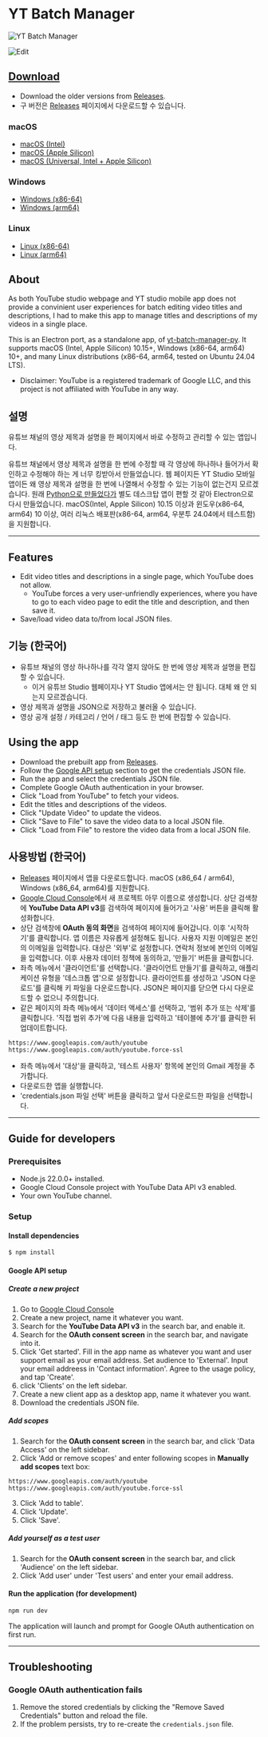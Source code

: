 # YT Batch Manager

![YT Batch Manager](./docs/screenshot.png)

![Edit](./docs/edit.png)

## [Download](https://github.com/hletrd/yt-batch-manager/releases)

* Download the older versions from [Releases](https://github.com/hletrd/yt-batch-manager/releases).
* 구 버전은 [Releases](https://github.com/hletrd/yt-batch-manager/releases) 페이지에서 다운로드할 수 있습니다.

### macOS

* [macOS (Intel)](https://github.com/hletrd/yt-batch-manager/releases/latest/download/YT.Batch.Manager-1.0.5-x64.dmg)
* [macOS (Apple Silicon)](https://github.com/hletrd/yt-batch-manager/releases/latest/download/YT.Batch.Manager-1.0.5-arm64.dmg)
* [macOS (Universal, Intel + Apple Silicon)](https://github.com/hletrd/yt-batch-manager/releases/latest/download/YT.Batch.Manager-1.0.5-universal.dmg)

### Windows

* [Windows (x86-64)](https://github.com/hletrd/yt-batch-manager/releases/latest/download/YT.Batch.Manager-1.0.5-x64.exe)
* [Windows (arm64)](https://github.com/hletrd/yt-batch-manager/releases/latest/download/YT.Batch.Manager-1.0.5-arm64.exe)

### Linux

* [Linux (x86-64)](https://github.com/hletrd/yt-batch-manager/releases/latest/download/YT.Batch.Manager-1.0.5-x86_64.AppImage)
* [Linux (arm64)](https://github.com/hletrd/yt-batch-manager/releases/latest/download/YT.Batch.Manager-1.0.5-arm64.AppImage)

## About

As both YouTube studio webpage and YT studio mobile app does not provide a convinient user experiences for batch editing video titles and descriptions, I had to make this app to manage titles and descriptions of my videos in a single place.

This is an Electron port, as a standalone app, of [yt-batch-manager-py](https://github.com/hletrd/yt-batch-manager-py). It supports macOS (Intel, Apple Silicon) 10.15+, Windows (x86-64, arm64) 10+, and many Linux distributions (x86-64, arm64, tested on Ubuntu 24.04 LTS).

* Disclaimer: YouTube is a registered trademark of Google LLC, and this project is not affiliated with YouTube in any way.

## 설명

유튜브 채널의 영상 제목과 설명을 한 페이지에서 바로 수정하고 관리할 수 있는 앱입니다.

유튜브 채널에서 영상 제목과 설명을 한 번에 수정할 때 각 영상에 하나하나 들어가서 확인하고 수정해야 하는 게 너무 킹받아서 만들었습니다. 웹 페이지든 YT Studio 모바일 앱이든 왜 영상 제목과 설명을 한 번에 나열해서 수정할 수 있는 기능이 없는건지 모르겠습니다. 원래 [Python으로 만들었다가](https://github.com/hletrd/yt-batch-manager-py) 별도 데스크탑 앱이 편할 것 같아 Electron으로 다시 만들었습니다. macOS(Intel, Apple Silicon) 10.15 이상과 윈도우(x86-64, arm64) 10 이상, 여러 리눅스 배포판(x86-64, arm64, 우분투 24.04에서 테스트함)을 지원합니다.

---

## Features

* Edit video titles and descriptions in a single page, which YouTube does not allow.
  * YouTube forces a very user-unfriendly experiences, where you have to go to each video page to edit the title and description, and then save it.
* Save/load video data to/from local JSON files.

## 기능 (한국어)

* 유튜브 채널의 영상 하나하나를 각각 열지 않아도 한 번에 영상 제목과 설명을 편집할 수 있습니다.
  * 이거 유튜브 Studio 웹페이지나 YT Studio 앱에서는 안 됩니다. 대체 왜 안 되는지 모르겠습니다.
* 영상 제목과 설명을 JSON으로 저장하고 불러올 수 있습니다.
* 영상 공개 설정 / 카테고리 / 언어 / 태그 등도 한 번에 편집할 수 있습니다.

## Using the app

* Download the prebuilt app from [Releases](https://github.com/hletrd/yt-batch-manager/releases).
* Follow the [Google API setup](#google-api-setup) section to get the credentials JSON file.
* Run the app and select the credentials JSON file.
* Complete Google OAuth authentication in your browser.
* Click "Load from YouTube" to fetch your videos.
* Edit the titles and descriptions of the videos.
* Click "Update Video" to update the videos.
* Click "Save to File" to save the video data to a local JSON file.
* Click "Load from File" to restore the video data from a local JSON file.

## 사용방법 (한국어)

* [Releases](https://github.com/hletrd/yt-batch-manager/releases) 페이지에서 앱을 다운로드합니다. macOS (x86_64 / arm64), Windows (x86_64, arm64)를 지원합니다.
* [Google Cloud Console](https://console.cloud.google.com/)에서 새 프로젝트 아무 이름으로 생성합니다. 상단 검색창에 **YouTube Data API v3**를 검색하여 페이지에 들어가고 '사용' 버튼을 클릭해 활성화합니다.
* 상단 검색창에 **OAuth 동의 화면**을 검색하여 페이지에 들어갑니다. 이후 '시작하기'를 클릭합니다. 앱 이름은 자유롭게 설정해도 됩니다. 사용자 지원 이메일은 본인의 이메일을 입력합니다. 대상은 '외부'로 설정합니다. 연락처 정보에 본인의 이메일을 입력합니다. 이후 사용자 데이터 정책에 동의하고, '만들기' 버튼을 클릭합니다.
* 좌측 메뉴에서 '클라이언트'를 선택합니다. '클라이언트 만들기'를 클릭하고, 애플리케이션 유형을 '데스크톱 앱'으로 설정합니다. 클라이언트를 생성하고 'JSON 다운로드'를 클릭해 키 파일을 다운로드합니다. JSON은 페이지를 닫으면 다시 다운로드할 수 없으니 주의합니다.
* 같은 페이지의 좌측 메뉴에서 '데이터 액세스'를 선택하고, '범위 추가 또는 삭제'를 클릭합니다. '직접 범위 추가'에 다음 내용을 입력하고 '테이블에 추가'를 클릭한 뒤 업데이트합니다.
```
https://www.googleapis.com/auth/youtube
https://www.googleapis.com/auth/youtube.force-ssl
```
* 좌측 메뉴에서 '대상'을 클릭하고, '테스트 사용자' 항목에 본인의 Gmail 계정을 추가합니다.
* 다운로드한 앱을 실행합니다.
* 'credentials.json 파일 선택' 버튼을 클릭하고 앞서 다운로드한 파일을 선택합니다.

---

## Guide for developers

### Prerequisites

* Node.js 22.0.0+ installed.
* Google Cloud Console project with YouTube Data API v3 enabled.
* Your own YouTube channel.

### Setup

#### Install dependencies

```bash
$ npm install
```

#### Google API setup

##### Create a new project
1. Go to [Google Cloud Console](https://console.cloud.google.com/)
2. Create a new project, name it whatever you want.
3. Search for the **YouTube Data API v3** in the search bar, and enable it.
4. Search for the **OAuth consent screen** in the search bar, and navigate into it.
5. Click 'Get started'. Fill in the app name as whatever you want and user support email as your email address. Set audience to 'External'. Input your email addreess in 'Contact information'. Agree to the usage policy, and tap 'Create'.
6. click 'Clients' on the left sidebar.
7. Create a new client app as a desktop app, name it whatever you want.
8. Download the credentials JSON file.

##### Add scopes
1. Search for the **OAuth consent screen** in the search bar, and click 'Data Access' on the left sidebar.
2. Click 'Add or remove scopes' and enter following scopes in **Manually add scopes** text box:
```
https://www.googleapis.com/auth/youtube
https://www.googleapis.com/auth/youtube.force-ssl
```
3. Click 'Add to table'.
4. Click 'Update'.
5. Click 'Save'.

##### Add yourself as a test user
1. Search for the **OAuth consent screen** in the search bar, and click 'Audience' on the left sidebar.
2. Click 'Add user' under 'Test users' and enter your email address.

#### Run the application (for development)

```bash
npm run dev
```

The application will launch and prompt for Google OAuth authentication on first run.

---

## Troubleshooting

### Google OAuth authentication fails
1. Remove the stored credentials by clicking the "Remove Saved Credentials" button and reload the file.
2. If the problem persists, try to re-create the `credentials.json` file.
